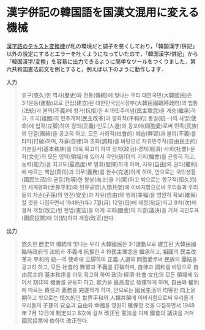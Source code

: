# 漢字併記の韓国語を国漢文混用に変える機械
[漢字路のテキスト変換機](http://hanjaro.juntong.or.kr/text_translater.aspx?hu=1)が私の環境だと調子を悪くしており，「韓国漢字/併記」以外の設定にするとエラーを吐くようになっていたので，「韓国漢字/併記」から「韓国漢字/変換」を容易に出力できるように簡単なツールをつくりました．第六共和国憲法前文を例とすると，例えば以下のように動作します．  

入力
> 유구(悠久)한 역사(歷史)와 전통(傳統)에 빛나는 우리 대한국민(大韓國民)은 3·1운동(運動)으로 건립(建立)된 대한민국임시정부(大韓民國臨時政府)의 법통(法統)과 불의(不義)에 항거(抗拒)한 4·19민주이념(民主理念)을 계승(繼承)하고, 조국(祖國)의 민주개혁(民主改革)과 평화적(平和的) 통일(統一)의 사명(使命)에 입각(立脚)하여 정의(正義)·인도(人道)와 동포애(同胞愛)로써 민족(民族)의 단결(團結)을 공고히 하고, 모든 사회적(社會的) 폐습(弊習)과 불의(不義)를 타파(打破)하며, 자율(自律)과 조화(調和)를 바탕으로 자유민주적(自由民主的) 기본질서(基本秩序)를 더욱 확고히 하여 정치(政治)·경제(經濟)·사회(社會)·문화(文化)의 모든 영역(領域)에 있어서 각인(刻印)의 기회(機會)를 균등히 하고, 능력(能力)을 최고도(最高度)로 발휘(發揮)하게 하며, 자유(自由)와 권리(權利)에 따르는 책임(責任)과 의무(義務)를 완수(完遂)하게 하여, 안으로는 국민생활(國民生活)의 균등(均等)한 향상(向上)을 기(期)하고 밖으로는 항구적(恒久的)인 세계평화(世界平和)와 인류공영(人類共榮)에 이바지함으로써 우리들과 우리들의 자손(子孫)의 안전(安全)과 자유(自由)와 행복(幸福)을 영원히 확보(確保)할 것을 다짐하면서 1948년(年) 7월(月) 12일(日)에 제정(制定)되고 8차(次)에 걸쳐 개정(改正)된 헌법(憲法)을 이제 국회(國會)의 의결(議決)을 거쳐 국민투표(國民投票)에 의(依)하여 개정(改正)한다.  
  
出力
> 悠久한 歷史와 傳統에 빛나는 우리 大韓國民은 3·1運動으로 建立된 大韓民國臨時政府의 法統과 不義에 抗拒한 4·19民主理念을 繼承하고, 祖國의 民主改革과 平和的 統一의 使命에 立脚하여 正義·人道와 同胞愛로써 民族의 團結을 공고히 하고, 모든 社會的 弊習과 不義를 打破하며, 自律과 調和를 바탕으로 自由民主的 基本秩序를 더욱 확고히 하여 政治·經濟·社會·文化의 모든 領域에 있어서 刻印의 機會를 균등히 하고, 能力을 最高度로 發揮하게 하며, 自由와 權利에 따르는 責任과 義務를 完遂하게 하여, 안으로는 國民生活의 均等한 向上을 期하고 밖으로는 恒久的인 世界平和와 人類共榮에 이바지함으로써 우리들과 우리들의 子孫의 安全과 自由와 幸福을 영원히 確保할 것을 다짐하면서 1948年 7月 12日에 制定되고 8次에 걸쳐 改正된 憲法을 이제 國會의 議決을 거쳐 國民投票에 依하여 改正한다.